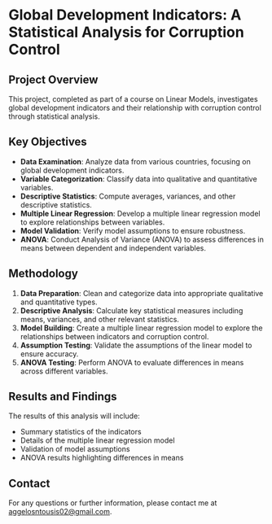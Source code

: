 # Global Development Indicators: A Statistical Analysis for Corruption Control

## Project Overview

This project, completed as part of a course on Linear Models, investigates global development indicators and their relationship with corruption control through statistical analysis.

## Key Objectives

- **Data Examination**: Analyze data from various countries, focusing on global development indicators.
- **Variable Categorization**: Classify data into qualitative and quantitative variables.
- **Descriptive Statistics**: Compute averages, variances, and other descriptive statistics.
- **Multiple Linear Regression**: Develop a multiple linear regression model to explore relationships between variables.
- **Model Validation**: Verify model assumptions to ensure robustness.
- **ANOVA**: Conduct Analysis of Variance (ANOVA) to assess differences in means between dependent and independent variables.

## Methodology

1. **Data Preparation**: Clean and categorize data into appropriate qualitative and quantitative types.
2. **Descriptive Analysis**: Calculate key statistical measures including means, variances, and other relevant statistics.
3. **Model Building**: Create a multiple linear regression model to explore the relationships between indicators and corruption control.
4. **Assumption Testing**: Validate the assumptions of the linear model to ensure accuracy.
5. **ANOVA Testing**: Perform ANOVA to evaluate differences in means across different variables.

## Results and Findings

The results of this analysis will include:

- Summary statistics of the indicators
- Details of the multiple linear regression model
- Validation of model assumptions
- ANOVA results highlighting differences in means

## Contact

For any questions or further information, please contact me at aggelosntousis02@gmail.com.

